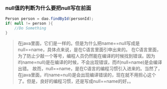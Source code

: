 ### null值的判断为什么要把null写在前面

``` java
Person person = dao.findById(personId);
if( null != person ){
	//Do Something
}
```
> 在java里面，它们是一样的。但是为什么把name==null写成是null==name，具体点来说，是在C语言里面引申出来的。
在C语言里面，为了防止少敲一个等号，编程人员仍然能在编译的时候找到错误。因为if(name=null)是在编译的时候，不会出现错误，而if(null=name)是会编译出错。
故而，null==name，是在C语言的编程习惯引入进来的。当然了，在java里面，if(name=null)是会出现编译错误的，现在就不用担心这个了。但是，良好的编程习惯，还是写成null==name的好。。